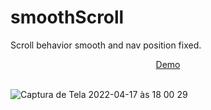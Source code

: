 # smoothScroll
Scroll behavior smooth and nav position fixed.

<div align="center">
  <a href="https://smoothscroll-adriana.netlify.app" target="_blank">Demo</a>
  </div>
  <br/>
  
![Captura de Tela 2022-04-17 às 18 00 29](https://user-images.githubusercontent.com/101880897/163731856-bd821f20-9d0f-4f59-91b4-90ace08b868f.png)
